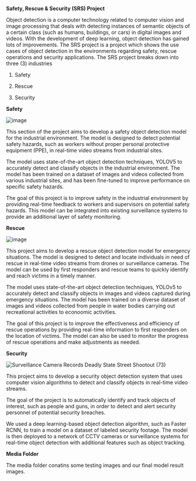**Safety, Rescue & Security (SRS) Project**

Object detection is a computer technology related to computer vision and image processing that deals with detecting instances of semantic objects of a certain class (such as humans, buildings, or cars) in digital images and videos. With the development of deep learning, object detection has gained lots of improvements.
The SRS project is a project which shows the use cases of object detection in the environments regarding safety, rescue operations and security applications.
The SRS project breaks down into three (3) industries

1) Safety

2) Rescue

3) Security

**Safety**

![image](https://user-images.githubusercontent.com/66518563/215282669-a22fdd09-3525-45c5-9c02-bcb61753a031.png)

This section of the project aims to develop a safety object detection model for the industrial environment. The model is designed to detect potential safety hazards, such as workers without proper personal protective equipment (PPE), in real-time video streams from industrial sites.

The model uses state-of-the-art object detection techniques, YOLOV5 to accurately detect and classify objects in the industrial environment. The model has been trained on a dataset of images and videos collected from various industrial sites, and has been fine-tuned to improve performance on specific safety hazards.

The goal of this project is to improve safety in the industrial environment by providing real-time feedback to workers and supervisors on potential safety hazards. This model can be integrated into existing surveillance systems to provide an additional layer of safety monitoring.

**Rescue**

![image](https://user-images.githubusercontent.com/66518563/215282688-fc10a2ca-3446-4aeb-8fd2-d0fab1837f2c.png)

This project aims to develop a rescue object detection model for emergency situations. The model is designed to detect and locate individuals in need of rescue in real-time video streams from drones or surveillance cameras. The model can be used by first responders and rescue teams to quickly identify and reach victims in a timely manner.

The model uses state-of-the-art object detection techniques, YOLOv5 to accurately detect and classify objects in images and videos captured during emergency situations. The model has been trained on a diverse dataset of images and videos collected from people in water bodies carrying out recreational activities to econoomic activities.

The goal of this project is to improve the effectiveness and efficiency of rescue operations by providing real-time information to first responders on the location of victims. The model can also be used to monitor the progress of rescue operations and make adjustments as needed.

**Security**

![Surveillance Camera Records Deadly State Street Shootout (73)](https://user-images.githubusercontent.com/66518563/215283052-864a3c26-949f-4515-be47-2c039ab8bf9e.jpg)


This project aims to develop a security object detection system that uses computer vision algorithms to detect and classify objects in real-time video streams. 

The goal of the project is to automatically identify and track objects of interest, such as people and guns, in order to detect and alert security personnel of potential security breaches.

We used a deep learning-based object detection algorithm, such as Faster RCNN, to train a model on a dataset of labeled security footage.
The model is then deployed to a network of CCTV cameras or surveillance systems for real-time object detection with additional features such as object tracking.

**Media Folder**

The media folder conatins some testing images and our final model result images.
